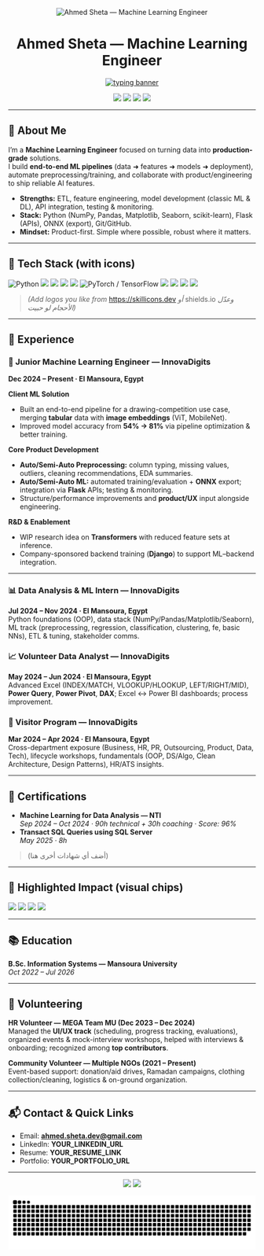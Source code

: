 <!-- ====== HEADER BANNER ====== -->
<!-- (اختياري) ارفع بانر 1600x400 على GitHub أو Imgur وحطه هنا -->
<p align="center">
  <img src="ADD_LINK_TO_HEADER_BANNER" alt="Ahmed Sheta — Machine Learning Engineer" />
</p>

<h1 align="center">Ahmed Sheta — Machine Learning Engineer</h1>

<p align="center">
  <a href="https://readme-typing-svg.herokuapp.com?size=24&width=700&lines=Machine+Learning+Engineer;Data+Science+%26+MLOps;Building+AI+Products+that+ship">
    <img src="https://readme-typing-svg.herokuapp.com?size=24&width=700&lines=Machine+Learning+Engineer;Data+Science+%26+MLOps;Building+AI+Products+that+ship" alt="typing banner">
  </a>
</p>

<p align="center">
  <!-- Social badges -->
  <a href="YOUR_LINKEDIN_URL"><img src="https://img.shields.io/badge/LinkedIn-0A66C2?style=for-the-badge&logo=linkedin&logoColor=white"></a>
  <a href="mailto:ahmed.sheta.dev@gmail.com"><img src="https://img.shields.io/badge/Email-8A2BE2?style=for-the-badge&logo=gmail&logoColor=white"></a>
  <a href="YOUR_PORTFOLIO_URL"><img src="https://img.shields.io/badge/Portfolio-24292e?style=for-the-badge&logo=githubpages&logoColor=white"></a>
  <a href="YOUR_RESUME_LINK"><img src="https://img.shields.io/badge/Resume-PDF-critical?style=for-the-badge&logo=adobeacrobatreader&logoColor=white"></a>
</p>

---

## 👋 About Me

I’m a **Machine Learning Engineer** focused on turning data into **production-grade** solutions.  
I build **end-to-end ML pipelines** (data ➜ features ➜ models ➜ deployment), automate preprocessing/training, and collaborate with product/engineering to ship reliable AI features.

- **Strengths:** ETL, feature engineering, model development (classic ML & DL), API integration, testing & monitoring.
- **Stack:** Python (NumPy, Pandas, Matplotlib, Seaborn, scikit-learn), Flask (APIs), ONNX (export), Git/GitHub.
- **Mindset:** Product-first. Simple where possible, robust where it matters.

---

## 🧠 Tech Stack (with icons)

<p>
  <!-- Languages & Data -->
  <img src="https://skillicons.dev/icons?i=python" height="42" title="Python"/>
  <img src="https://img.shields.io/badge/NumPy-013243?style=for-the-badge&logo=numpy&logoColor=white" height="28"/>
  <img src="https://img.shields.io/badge/Pandas-150458?style=for-the-badge&logo=pandas&logoColor=white" height="28"/>
  <img src="https://img.shields.io/badge/Matplotlib-315796?style=for-the-badge&logo=matplotlib&logoColor=white" height="28"/>

  <!-- ML/DL -->
  <img src="https://img.shields.io/badge/scikit--learn-F7931E?style=for-the-badge&logo=scikitlearn&logoColor=white" height="28"/>
  <img src="https://skillicons.dev/icons?i=pytorch,tensorflow" height="42" title="PyTorch / TensorFlow"/>
  <img src="https://img.shields.io/badge/Transformers-FFD54F?style=for-the-badge&logo=huggingface&logoColor=black" height="28"/>

  <!-- APIs / Ops -->
  <img src="https://img.shields.io/badge/Flask-000?style=for-the-badge&logo=flask&logoColor=white" height="28"/>
  <img src="https://img.shields.io/badge/ONNX-005CED?style=for-the-badge&logo=onnx&logoColor=white" height="28"/>
  <img src="https://img.shields.io/badge/GitHub-24292e?style=for-the-badge&logo=github&logoColor=white" height="28"/>
</p>

> *(Add logos you like from* https://skillicons.dev *أو* shields.io *وعدّل الأحجام لو حبيت)*

---

## 💼 Experience

### 🤖 Junior Machine Learning Engineer — InnovaDigits
**Dec 2024 – Present · El Mansoura, Egypt**

**Client ML Solution**  
- Built an end-to-end pipeline for a drawing-competition use case, merging **tabular** data with **image embeddings** (ViT, MobileNet).  
- Improved model accuracy from **54% → 81%** via pipeline optimization & better training.

**Core Product Development**  
- **Auto/Semi-Auto Preprocessing:** column typing, missing values, outliers, cleaning recommendations, EDA summaries.  
- **Auto/Semi-Auto ML:** automated training/evaluation + **ONNX** export; integration via **Flask** APIs; testing & monitoring.  
- Structure/performance improvements and **product/UX** input alongside engineering.

**R&D & Enablement**  
- WIP research idea on **Transformers** with reduced feature sets at inference.  
- Company-sponsored backend training (**Django**) to support ML–backend integration.

---

### 📊 Data Analysis & ML Intern — InnovaDigits
**Jul 2024 – Nov 2024 · El Mansoura, Egypt**  
Python foundations (OOP), data stack (NumPy/Pandas/Matplotlib/Seaborn), ML track (preprocessing, regression, classification, clustering, fe, basic NNs), ETL & tuning, stakeholder comms.

### 📈 Volunteer Data Analyst — InnovaDigits
**May 2024 – Jun 2024 · El Mansoura, Egypt**  
Advanced Excel (INDEX/MATCH, VLOOKUP/HLOOKUP, LEFT/RIGHT/MID), **Power Query**, **Power Pivot**, **DAX**; Excel ↔ Power BI dashboards; process improvement.

### 🧭 Visitor Program — InnovaDigits
**Mar 2024 – Apr 2024 · El Mansoura, Egypt**  
Cross-department exposure (Business, HR, PR, Outsourcing, Product, Data, Tech), lifecycle workshops, fundamentals (OOP, DS/Algo, Clean Architecture, Design Patterns), HR/ATS insights.

---

## 🏅 Certifications

- **Machine Learning for Data Analysis — NTI**  
  *Sep 2024 – Oct 2024 · 90h technical + 30h coaching · Score: 96%*
- **Transact SQL Queries using SQL Server**  
  *May 2025 · 8h*

> (أضف أي شهادات أخرى هنا)

---

## 🎯 Highlighted Impact (visual chips)

<p>
  <img src="https://img.shields.io/badge/Accuracy_Improved-54%25%E2%86%9281%25-success?style=for-the-badge">
  <img src="https://img.shields.io/badge/Auto_Pipelines-Preprocessing_%2B_Training-informational?style=for-the-badge">
  <img src="https://img.shields.io/badge/Deployment-ONNX_%2B_Flask-2f81f7?style=for-the-badge">
  <img src="https://img.shields.io/badge/Collaboration-Product_%2F_Backend_%2F_UX-blueviolet?style=for-the-badge">
</p>

---

## 📚 Education

**B.Sc. Information Systems — Mansoura University**  
*Oct 2022 – Jul 2026*

---

## 🤝 Volunteering

**HR Volunteer — MEGA Team MU (Dec 2023 – Dec 2024)**  
Managed the **UI/UX track** (scheduling, progress tracking, evaluations), organized events & mock-interview workshops, helped with interviews & onboarding; recognized among **top contributors**.

**Community Volunteer — Multiple NGOs (2021 – Present)**  
Event-based support: donation/aid drives, Ramadan campaigns, clothing collection/cleaning, logistics & on-ground organization.

---

## 📬 Contact & Quick Links

- Email: **ahmed.sheta.dev@gmail.com**  
- LinkedIn: **YOUR_LINKEDIN_URL**  
- Resume: **YOUR_RESUME_LINK**  
- Portfolio: **YOUR_PORTFOLIO_URL**

---

<!-- ====== STATS / FUN SECTION (اختياري) ====== -->
<p align="center">
  <img src="https://github-readme-stats.vercel.app/api?username=YOUR_GITHUB_USERNAME&show_icons=true&count_private=true" height="165" />
  <img src="https://github-readme-stats.vercel.app/api/top-langs/?username=YOUR_GITHUB_USERNAME&layout=compact" height="165" />
</p>

<p align="center">
  <img src="https://raw.githubusercontent.com/Platane/snk/output/github-contribution-grid-snake-dark.svg" alt="snake animation" />
</p>
